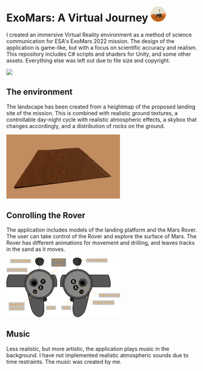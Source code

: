 # ExoMars: A Virtual Journey <img src="Game_Icon.png" height=40>

I created an immersive Virtual Reality environment as a method of science communication for ESA's ExoMars 2022 mission. The design of the application is game-like, but with a focus on scientific accuracy and realism.
This repository includes C# scripts and shaders for Unity, and some other assets. Everything else was left out due to file size and copyright.

<img src="Title_poster.jpg" width=600>

## The environment
The landscape has been created from a heightmap of the proposed landing site of the mission. This is combined with realistic ground textures, a controllable day-night cycle with realistic atmospheric effects, a skybox that changes accordingly, and a distribution of rocks on the ground.

<img src="oxiaPlanum.png" width=300>

## Conrolling the Rover
The application includes models of the landing platform and the Mars Rover. The user can take control of the Rover and explore the surface of Mars. The Rover has different animations for movement and drilling, and leaves tracks in the sand as it moves.

<img src="controllers.png" width=300>

## Music
Less realistic, but more artistic, the application plays music in the background. I have not implemented realistic atmospheric sounds due to time restraints. The music was created by me.


